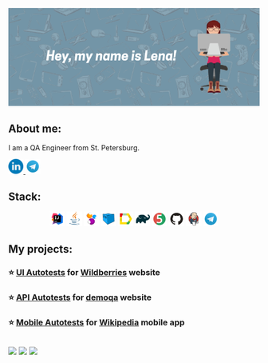 <p align="center">
<img  src="/image/template (1).png">
</p>


  ## About me:
  I am a QA Engineer from St. Petersburg.
  
  <div id="badges">
  <a href="http://linkedin.com/in/elena-masloboishchikova/">
    <img width="6%" src="image/logo/linkedin.png" alt="LinkedIn Badge"/>
  </a>
  <a href="https://t.me/maslogirl">
    <img width="6%" src="image/logo/Telegram.svg" alt="Telegram Badge"/>
  </a>
</div>
  
  
  
 ## Stack:
 <p align="center">
<img width="6%" title="Idea" src="image/logo/Idea.svg">
<img width="6%" title="Java" src="image/logo/Java.svg">
<img width="6%" title="Selenide" src="image/logo/Selenide.svg">
<img width="6%" title="Selenoid" src="image/logo/Selenoid.svg">
<img width="6%" title="Allure Report" src="image/logo/Allure.svg">
<img width="6%" title="Gradle" src="image/logo/Gradle.svg">
<img width="6%" title="JUnit5" src="image/logo/Junit5.svg">
<img width="6%" title="GitHub" src="image/logo/GitHub.svg">
<img width="6%" title="Jenkins" src="image/logo/Jenkins.svg">
<img width="6%" title="Telegram" src="image/logo/Telegram.svg">
</p>


  ## My projects:
### :star: <a target="_blank" href="https://github.com/lmaslo/FinalProject">UI Autotests</a> for <a target="_blank" href="https://by.wildberries.ru/s"> Wildberries</a> website

### :star: <a target="_blank" href="https://github.com/lmaslo/FinalProject-API">API Autotests</a> for <a target="_blank" href="https://demoqa.com/">demoqa</a> website

### :star: <a target="_blank" href="https://github.com/lmaslo/FinalProject-Mobile">Mobile Autotests</a> for <a target="_blank" href="https://github.com/wikimedia/apps-android-wikipedia/releases/tag/latest">Wikipedia</a> mobile app







![](http://github-profile-summary-cards.vercel.app/api/cards/stats?username=lmaslo)
![](http://github-profile-summary-cards.vercel.app/api/cards/repos-per-language?username=lmaslo) 
![](https://github-profile-summary-cards.vercel.app/api/cards/profile-details?username=lmaslo)
---
